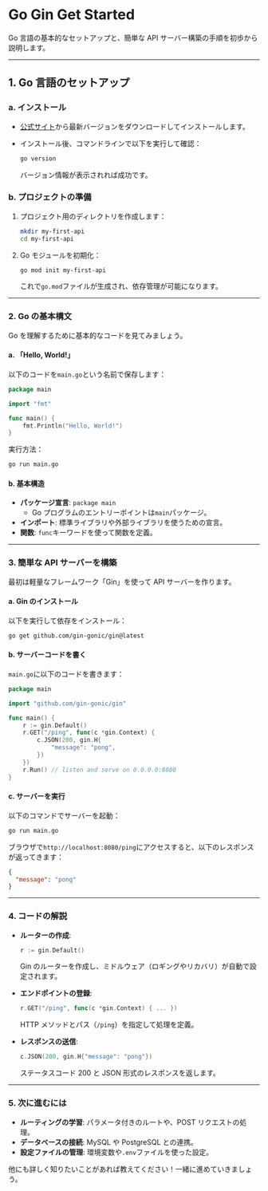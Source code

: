 # Go Gin Get Started

Go 言語の基本的なセットアップと、簡単な API サーバー構築の手順を初歩から説明します。

---

## 1. **Go 言語のセットアップ**

### a. **インストール**

- [公式サイト](https://go.dev/dl/)から最新バージョンをダウンロードしてインストールします。
- インストール後、コマンドラインで以下を実行して確認：

  ```bash
  go version
  ```

  バージョン情報が表示されれば成功です。

### b. **プロジェクトの準備**

1. プロジェクト用のディレクトリを作成します：

   ```bash
   mkdir my-first-api
   cd my-first-api
   ```

2. Go モジュールを初期化：

   ```bash
   go mod init my-first-api
   ```

   これで`go.mod`ファイルが生成され、依存管理が可能になります。

---

### 2. **Go の基本構文**

Go を理解するために基本的なコードを見てみましょう。

#### a. **「Hello, World!」**

以下のコードを`main.go`という名前で保存します：

```go
package main

import "fmt"

func main() {
    fmt.Println("Hello, World!")
}
```

実行方法：

```bash
go run main.go
```

#### b. **基本構造**

- **パッケージ宣言**: `package main`
  - Go プログラムのエントリーポイントは`main`パッケージ。
- **インポート**: 標準ライブラリや外部ライブラリを使うための宣言。
- **関数**: `func`キーワードを使って関数を定義。

---

### 3. **簡単な API サーバーを構築**

最初は軽量なフレームワーク「Gin」を使って API サーバーを作ります。

#### a. **Gin のインストール**

以下を実行して依存をインストール：

```bash
go get github.com/gin-gonic/gin@latest
```

#### b. **サーバーコードを書く**

`main.go`に以下のコードを書きます：

```go
package main

import "github.com/gin-gonic/gin"

func main() {
	r := gin.Default()
	r.GET("/ping", func(c *gin.Context) {
		c.JSON(200, gin.H{
			"message": "pong",
		})
	})
	r.Run() // listen and serve on 0.0.0.0:8080
}

```

#### c. **サーバーを実行**

以下のコマンドでサーバーを起動：

```bash
go run main.go
```

ブラウザで`http://localhost:8080/ping`にアクセスすると、以下のレスポンスが返ってきます：

```json
{
  "message": "pong"
}
```

---

### 4. **コードの解説**

- **ルーターの作成**:

  ```go
  r := gin.Default()
  ```

  Gin のルーターを作成し、ミドルウェア（ロギングやリカバリ）が自動で設定されます。

- **エンドポイントの登録**:

  ```go
  r.GET("/ping", func(c *gin.Context) { ... })
  ```

  HTTP メソッドとパス（`/ping`）を指定して処理を定義。

- **レスポンスの送信**:

  ```go
  c.JSON(200, gin.H{"message": "pong"})
  ```

  ステータスコード 200 と JSON 形式のレスポンスを返します。

---

### 5. **次に進むには**

- **ルーティングの学習**: パラメータ付きのルートや、POST リクエストの処理。
- **データベースの接続**: MySQL や PostgreSQL との連携。
- **設定ファイルの管理**: 環境変数や`.env`ファイルを使った設定。

他にも詳しく知りたいことがあれば教えてください！一緒に進めていきましょう。
